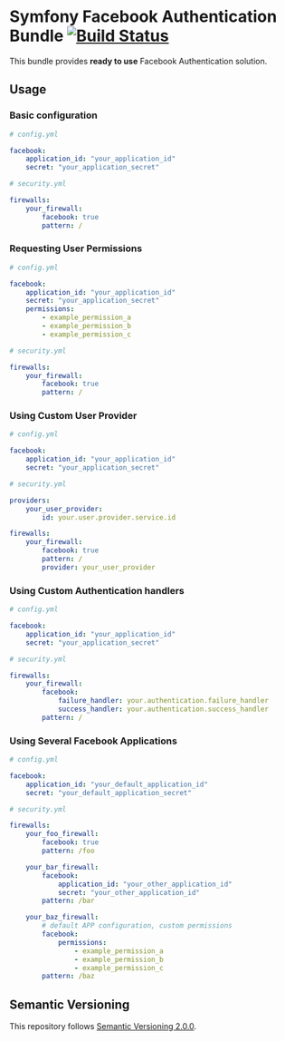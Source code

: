 # Symfony Facebook Authentication Bundle [![Build Status](https://travis-ci.org/kl3ryk/symfony-facebook-authentication-bundle.png?branch=1.x)](https://travis-ci.org/kl3ryk/symfony-facebook-authentication-bundle)

This bundle provides **ready to use** Facebook Authentication solution.

## Usage

### Basic configuration

```YAML
# config.yml

facebook:
    application_id: "your_application_id"
    secret: "your_application_secret"
```

```YAML
# security.yml

firewalls:
    your_firewall:
        facebook: true
        pattern: /
```

### Requesting User Permissions

```YAML
# config.yml

facebook:
    application_id: "your_application_id"
    secret: "your_application_secret"
    permissions:
        - example_permission_a
        - example_permission_b
        - example_permission_c
```

```YAML
# security.yml

firewalls:
    your_firewall:
        facebook: true
        pattern: /
```

### Using Custom User Provider

```YAML
# config.yml

facebook:
    application_id: "your_application_id"
    secret: "your_application_secret"
```

```YAML
# security.yml

providers:
    your_user_provider:
        id: your.user.provider.service.id

firewalls:
    your_firewall:
        facebook: true
        pattern: /
        provider: your_user_provider
```

### Using Custom Authentication handlers

```YAML
# config.yml

facebook:
    application_id: "your_application_id"
    secret: "your_application_secret"
```

```YAML
# security.yml

firewalls:
    your_firewall:
        facebook:
            failure_handler: your.authentication.failure_handler
            success_handler: your.authentication.success_handler
        pattern: /
```

### Using Several Facebook Applications

```YAML
# config.yml

facebook:
    application_id: "your_default_application_id"
    secret: "your_default_application_secret"
```

```YAML
# security.yml

firewalls:
    your_foo_firewall:
        facebook: true
        pattern: /foo

    your_bar_firewall:
        facebook:
            application_id: "your_other_application_id"
            secret: "your_other_application_id"
        pattern: /bar

    your_baz_firewall:
        # default APP configuration, custom permissions
        facebook:
            permissions:
                - example_permission_a
                - example_permission_b
                - example_permission_c
        pattern: /baz
```

## Semantic Versioning

This repository follows [Semantic Versioning 2.0.0](http://semver.org/).
